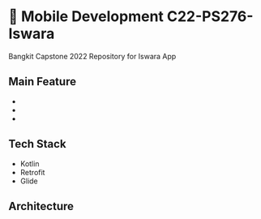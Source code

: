 # 📱 Mobile Development C22-PS276-Iswara

Bangkit Capstone 2022 Repository for Iswara App

## Main Feature

-
-
-

## Tech Stack

- Kotlin
- Retrofit
- Glide

## Architecture
